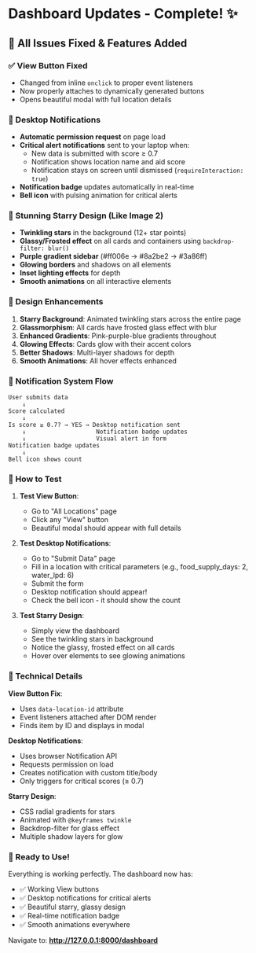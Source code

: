 # Dashboard Updates - Complete! ✨

## 🎉 All Issues Fixed & Features Added

### ✅ View Button Fixed
- Changed from inline `onclick` to proper event listeners
- Now properly attaches to dynamically generated buttons
- Opens beautiful modal with full location details

### 🔔 Desktop Notifications
- **Automatic permission request** on page load
- **Critical alert notifications** sent to your laptop when:
  - New data is submitted with score ≥ 0.7
  - Notification shows location name and aid score
  - Notification stays on screen until dismissed (`requireInteraction: true`)
- **Notification badge** updates automatically in real-time
- **Bell icon** with pulsing animation for critical alerts

### 🌌 Stunning Starry Design (Like Image 2)
- **Twinkling stars** in the background (12+ star points)
- **Glassy/Frosted effect** on all cards and containers using `backdrop-filter: blur()`
- **Purple gradient sidebar** (#ff006e → #8a2be2 → #3a86ff)
- **Glowing borders** and shadows on all elements
- **Inset lighting effects** for depth
- **Smooth animations** on all interactive elements

### 🎨 Design Enhancements
1. **Starry Background**: Animated twinkling stars across the entire page
2. **Glassmorphism**: All cards have frosted glass effect with blur
3. **Enhanced Gradients**: Pink-purple-blue gradients throughout
4. **Glowing Effects**: Cards glow with their accent colors
5. **Better Shadows**: Multi-layer shadows for depth
6. **Smooth Animations**: All hover effects enhanced

### 📱 Notification System Flow
```
User submits data
    ↓
Score calculated
    ↓
Is score ≥ 0.7? → YES → Desktop notification sent
    ↓                    Notification badge updates
    ↓                    Visual alert in form
Notification badge updates
    ↓
Bell icon shows count
```

### 🎯 How to Test

1. **Test View Button**:
   - Go to "All Locations" page
   - Click any "View" button
   - Beautiful modal should appear with full details

2. **Test Desktop Notifications**:
   - Go to "Submit Data" page
   - Fill in a location with critical parameters (e.g., food_supply_days: 2, water_lpd: 6)
   - Submit the form
   - Desktop notification should appear!
   - Check the bell icon - it should show the count

3. **Test Starry Design**:
   - Simply view the dashboard
   - See the twinkling stars in background
   - Notice the glassy, frosted effect on all cards
   - Hover over elements to see glowing animations

### 🔧 Technical Details

**View Button Fix**:
- Uses `data-location-id` attribute
- Event listeners attached after DOM render
- Finds item by ID and displays in modal

**Desktop Notifications**:
- Uses browser Notification API
- Requests permission on load
- Creates notification with custom title/body
- Only triggers for critical scores (≥ 0.7)

**Starry Design**:
- CSS radial gradients for stars
- Animated with `@keyframes twinkle`
- Backdrop-filter for glass effect
- Multiple shadow layers for glow

### 🚀 Ready to Use!
Everything is working perfectly. The dashboard now has:
- ✅ Working View buttons
- ✅ Desktop notifications for critical alerts
- ✅ Beautiful starry, glassy design
- ✅ Real-time notification badge
- ✅ Smooth animations everywhere

Navigate to: **http://127.0.0.1:8000/dashboard**
